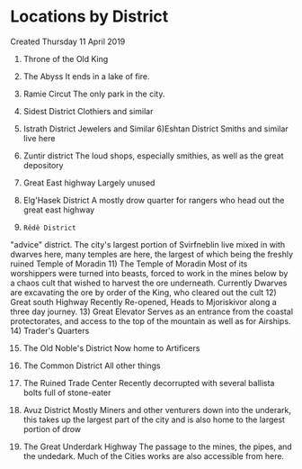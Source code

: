 # Locations by District
Created Thursday 11 April 2019

1) Throne of the Old King
	
2) The Abyss
It ends in a lake of fire.
	
3) Ramie Circut
 The only park in the city.
4) Sidest District
Clothiers and similar
5) Istrath District
Jewelers and Similar
6)Eshtan District
Smiths and similar live here
7) Zuntir district
The loud shops, especially smithies, as well as the great depository
8) Great East highway
Largely unused
9) Elg'Hasek District
A mostly drow quarter for rangers who head out the great east highway
10) 	Rêdê District
"advice" district. The city's largest portion of Svirfneblin live mixed in with dwarves here, many temples are here, the largest of which being the freshly ruined Temple of Moradin
11) The Temple of Moradin
Most of its worshippers were turned into beasts, forced to work in the mines below by a chaos cult that wished to harvest the ore underneath. Currently Dwarves are excavating the ore by order of the King, who cleared out the cult
12) Great south Highway
Recently Re-opened, Heads to Mjoriskivor along a three day journey.
13) Great Elevator
Serves as  an entrance from the coastal protectorates, and access to the top of the mountain as well as for Airships.
14) Trader's Quarters

15) The Old Noble's District
Now home to Artificers
	
16) The Common District
 All other things
17) The Ruined Trade Center
Recently decorrupted with several ballista bolts full of stone-eater
		 
18) Avuz District
Mostly Miners and other venturers down into the underark, this takes up the largest part of the city and is also home to the largest portion of drow
		
19) The Great Underdark Highway
The passage to the mines, the pipes, and the undedark. Much of the Cities works are also accessible from here.

